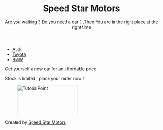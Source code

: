 <!DOCTYPE html>

<html>

<head>

<meta charset="utf-8">

<title>...</title>

</head>

<body>

<header role="banner">

<h1>Speed Star Motors</h1>

<p>Are you walking ? Do you need a car ? ,Then You are in the right place at the right time </p>

</header>

<nav>

<ul>

<li><a href="#">Audi</a></li>

<li><a href="#">Toyota</a></li>

<li><a href="#">BMW</a></li>

</ul>

</nav>

<article>

<section>

<p>Get yourself a new car for an affordable price</p>

</section>

</article>

<aside>

<p>Stock is limited , place your order now !</p>

</aside>

<figure align="left">

<img src="C:\Users\bida22-112\Desktop\speedstarmotorsbanner.png" alt="TutorialPoint" width="200" height="100">

</figure>

<footer>

<p>Created by <a href="#">Speed Star Motors</a></p>

</footer>

</body>

</html>
